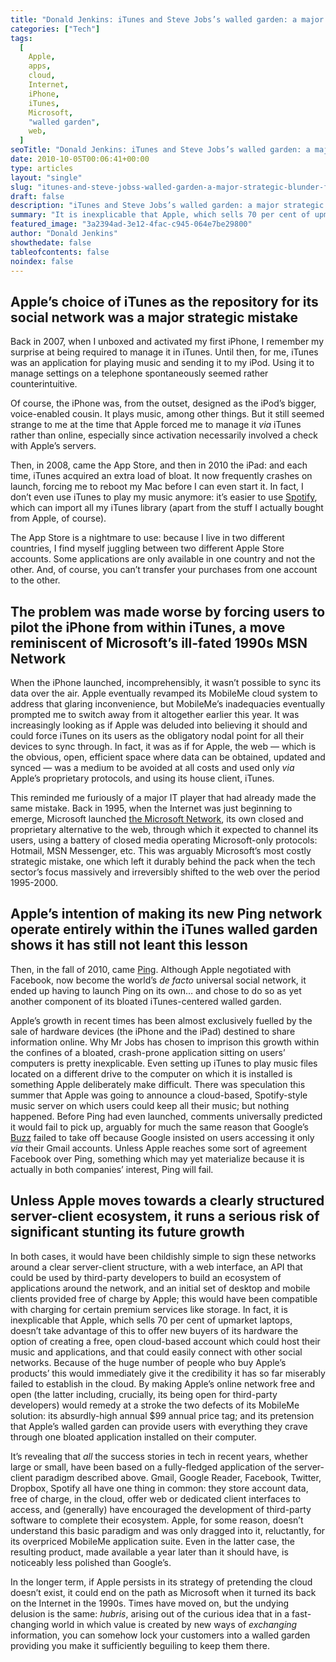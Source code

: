 ```yaml
---
title: "Donald Jenkins: iTunes and Steve Jobs’s walled garden: a major strategic blunder for Apple"
categories: ["Tech"]
tags:
  [
    Apple,
    apps,
    cloud,
    Internet,
    iPhone,
    iTunes,
    Microsoft,
    "walled garden",
    web,
  ]
seoTitle: "Donald Jenkins: iTunes and Steve Jobs’s walled garden: a major strategic blunder for Apple"
date: 2010-10-05T00:06:41+00:00
type: articles
layout: "single"
slug: "itunes-and-steve-jobss-walled-garden-a-major-strategic-blunder-for-apple"
draft: false
description: "iTunes and Steve Jobs’s walled garden: a major strategic blunder for Apple: If Apple persists in its strategy of pretending the cloud doesn’t exist, it could end on the path as Microsoft when it turned its back on the Internet in the 1990s"
summary: "It is inexplicable that Apple, which sells 70 per cent of upmarket laptops, doesn’t take advantage of this to offer new buyers of its hardware the option of creating a free, open cloud-based account which could host their music and applications, and that could easily connect with other social networks. If Apple persists in its strategy of pretending the cloud doesn’t exist, it could end on the path as Microsoft when it turned its back on the Internet in the 1990s."
featured_image: "3a2394ad-3e12-4fac-c945-064e7be29800"
author: "Donald Jenkins"
showthedate: false
tableofcontents: false
noindex: false
---
```


## Apple’s choice of iTunes as the repository for its social network was a major strategic mistake

Back in 2007, when I unboxed and activated my first iPhone, I remember my surprise at being required to manage it in iTunes. Until then, for me, iTunes was an application for playing music and sending it to my iPod. Using it to manage settings on a telephone spontaneously seemed rather counterintuitive.

Of course, the iPhone was, from the outset, designed as the iPod’s bigger, voice-enabled cousin. It plays music, among other things. But it still seemed strange to me at the time that Apple forced me to manage it _via_ iTunes rather than online, especially since activation necessarily involved a check with Apple’s servers.

Then, in 2008, came the App Store, and then in 2010 the iPad: and each time, iTunes acquired an extra load of bloat. It now frequently crashes on launch, forcing me to reboot my Mac before I can even start it. In fact, I don’t even use iTunes to play my music anymore: it’s easier to use [Spotify](https://www.spotify.com/), which can import all my iTunes library (apart from the stuff I actually bought from Apple, of course).

The App Store is a nightmare to use: because I live in two different countries, I find myself juggling between two different Apple Store accounts. Some applications are only available in one country and not the other. And, of course, you can’t transfer your purchases from one account to the other.

## The problem was made worse by forcing users to pilot the iPhone from within iTunes, a move reminiscent of Microsoft’s ill-fated 1990s MSN Network

When the iPhone launched, incomprehensibly, it wasn’t possible to sync its data over the air. Apple eventually revamped its MobileMe cloud system to address that glaring inconvenience, but MobileMe’s inadequacies eventually prompted me to switch away from it altogether earlier this year. It was increasingly looking as if Apple was deluded into believing it should and could force iTunes on its users as the obligatory nodal point for all their devices to sync through. In fact, it was as if for Apple, the web — which is the obvious, open, efficient space where data can be obtained, updated and synced — was a medium to be avoided at all costs and used only _via_ Apple’s proprietary protocols, and using its house client, iTunes.

This reminded me furiously of a major IT player that had already made the same mistake. Back in 1995, when the Internet was just beginning to emerge, Microsoft launched [the Microsoft Network](https://en.wikipedia.org/wiki/MSN), its own closed and proprietary alternative to the web, through which it expected to channel its users, using a battery of closed media operating Microsoft-only protocols: Hotmail, MSN Messenger, etc. This was arguably Microsoft’s most costly strategic mistake, one which left it durably behind the pack when the tech sector’s focus massively and irreversibly shifted to the web over the period 1995-2000.

## Apple’s intention of making its new Ping network operate entirely within the iTunes walled garden shows it has still not leant this lesson

Then, in the fall of 2010, came [Ping](https://www.apple.com/itunes/ping/). Although Apple negotiated with Facebook, now become the world’s _de facto_ universal social network, it ended up having to launch Ping on its own… and chose to do so as yet another component of its bloated iTunes-centered walled garden.

Apple’s growth in recent times has been almost exclusively fuelled by the sale of hardware devices (the iPhone and the iPad) destined to share information online. Why Mr Jobs has chosen to imprison this growth within the confines of a bloated, crash-prone application sitting on users’ computers is pretty inexplicable. Even setting up iTunes to play music files located on a different drive to the computer on which it is installed is something Apple deliberately make difficult. There was speculation this summer that Apple was going to announce a cloud-based, Spotify-style music server on which users could keep all their music; but nothing happened. Before Ping had even launched, comments universally predicted it would fail to pick up, arguably for much the same reason that Google’s [Buzz](https://en.wikipedia.org/wiki/Google_Buzz) failed to take off because Google insisted on users accessing it only _via_ their Gmail accounts. Unless Apple reaches some sort of agreement Facebook over Ping, something which may yet materialize because it is actually in both companies’ interest, Ping will fail.

## Unless Apple moves towards a clearly structured server-client ecosystem, it runs a serious risk of significant stunting its future growth

In both cases, it would have been childishly simple to sign these networks around a clear server-client structure, with a web interface, an API that could be used by third-party developers to build an ecosystem of applications around the network, and an initial set of desktop and mobile clients provided free of charge by Apple; this would have been compatible with charging for certain premium services like storage. In fact, it is inexplicable that Apple, which sells 70 per cent of upmarket laptops, doesn’t take advantage of this to offer new buyers of its hardware the option of creating a free, open cloud-based account which could host their music and applications, and that could easily connect with other social networks. Because of the huge number of people who buy Apple’s products’ this would immediately give it the credibility it has so far miserably failed to establish in the cloud. By making Apple’s online network free and open (the latter including, crucially, its being open for third-party developers) would remedy at a stroke the two defects of its MobileMe solution: its absurdly-high annual $99 annual price tag; and its pretension that Apple’s walled garden can provide users with everything they crave through one bloated application installed on their computer.

It’s revealing that _all_ the success stories in tech in recent years, whether large or small, have been based on a fully-fledged application of the server-client paradigm described above. Gmail, Google Reader, Facebook, Twitter, Dropbox, Spotify all have one thing in common: they store account data, free of charge, in the cloud, offer web or dedicated client interfaces to access, and (generally) have encouraged the development of third-party software to complete their ecosystem. Apple, for some reason, doesn’t understand this basic paradigm and was only dragged into it, reluctantly, for its overpriced MobileMe application suite. Even in the latter case, the resulting product, made available a year later than it should have, is noticeably less polished than Google’s.

In the longer term, if Apple persists in its strategy of pretending the cloud doesn’t exist, it could end on the path as Microsoft when it turned its back on the Internet in the 1990s. Times have moved on, but the undying delusion is the same: _hubris_, arising out of the curious idea that in a fast-changing world in which value is created by new ways of _exchanging_ information, you can somehow lock your customers into a walled garden providing you make it sufficiently beguiling to keep them there.
